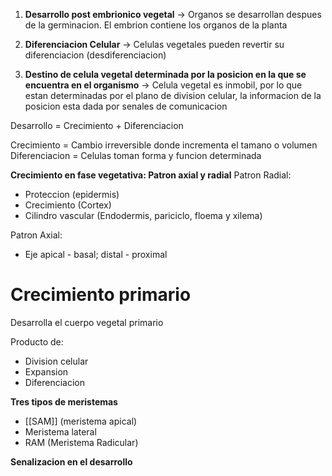 1. **Desarrollo post embrionico vegetal** → Organos se desarrollan despues de la germinacion. El embrion contiene los organos de la planta

2. **Diferenciacion Celular** → Celulas vegetales pueden revertir su diferenciacion (desdiferenciacion)

3. **Destino de celula vegetal determinada por la posicion en la que se encuentra en el organismo** → Celula vegetal es inmobil, por lo que estan determinadas por el plano de division celular, la informacion de la posicion esta dada por senales de comunicacion


Desarrollo = Crecimiento + Diferenciacion

Crecimiento = Cambio irreversible donde incrementa el tamano o volumen
Diferenciacion = Celulas toman forma y funcion determinada

**Crecimiento en fase vegetativa: Patron axial y radial**
Patron Radial:
- Proteccion (epidermis)
- Crecimiento (Cortex)
- Cilindro vascular (Endodermis, pariciclo, floema y xilema)

Patron Axial:
- Eje apical - basal; distal - proximal

# Crecimiento primario
Desarrolla el cuerpo vegetal primario

Producto de:
- Division celular
- Expansion
- Diferenciacion

**Tres tipos de meristemas**
- [[SAM]] (meristema apical)
- Meristema lateral
- RAM (Meristema Radicular)

**Senalizacion en el desarrollo**

